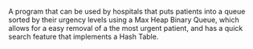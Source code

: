  A program that can be used by hospitals that puts patients into a queue sorted by their urgency levels using a
Max Heap Binary Queue, which allows for a easy removal of a the most urgent patient, and has a quick search
feature that implements a Hash Table.
